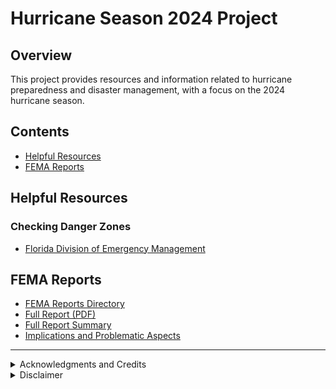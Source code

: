 # Hurricane Season 2024 Project

## Overview
This project provides resources and information related to hurricane preparedness and disaster management, with a focus on the 2024 hurricane season.

## Contents
- [Helpful Resources](#helpful-resources)
- [FEMA Reports](#fema-reports)

## Helpful Resources

### Checking Danger Zones 
- [Florida Division of Emergency Management](https://www.floridadisaster.org/)

## FEMA Reports
- [FEMA Reports Directory](./femaReports)
- [Full Report (PDF)](./femaReports/Office_Of_Inspector_General_FEMA_Inadequacy_OIG-24-45-Aug24.pdf)
- [Full Report Summary](./femaReports/OIG_Report_summary.md)
- [Implications and Problematic Aspects](./femaReports/Problematic_Assessment.md)

---

<details>
<summary>Acknowledgments and Credits</summary>

### Inspiration
This project was inspired by and benefited from the following resources:

- **Real Estate Mindset** - A YouTube channel providing valuable insights into real estate investment strategies. 
  - Influential video: [FEMA, Hurricane Helene and Milton](https://youtu.be/bXRFHqiUtAs?si=UWhRDlGSxGAIZ83H)
  - Channel: [Real Estate Mindset](https://www.youtube.com/@realestatemindset)

### Tools and Technologies
The following tools were instrumental in the creation of this project:

- **Claude AI** - An advanced language model developed by Anthropic, used for content generation, research assistance, and data analysis.
  - Website: [Anthropic](https://www.anthropic.com)

</details>

<details>
<summary>Disclaimer</summary>

This README file is for informational and educational purposes only. For the most accurate and up-to-date information, please refer to the full [FEMA report](https://www.oversight.gov/report/DHS/FEMA%E2%80%99s-Inadequate-Oversight-Led-Delays-Closing-Out-Declared-Disasters) and official [DHS OIG communications](https://www.oig.dhs.gov/).

</details>
